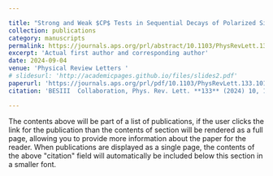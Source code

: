 ```yaml
---

title: "Strong and Weak $CP$ Tests in Sequential Decays of Polarized Sigma0 Hyperons"
collection: publications
category: manuscripts
permalink: https://journals.aps.org/prl/abstract/10.1103/PhysRevLett.133.101902
excerpt: 'Actual first author and corresponding author'
date: 2024-09-04
venue: 'Physical Review Letters '
# slidesurl: 'http://academicpages.github.io/files/slides2.pdf'
paperurl: 'https://journals.aps.org/prl/pdf/10.1103/PhysRevLett.133.101902'
citation: 'BESIII  Collaboration, Phys. Rev. Lett. **133** (2024) 10, 101902.'

---
```


The contents above will be part of a list of publications, if the user clicks the link for the publication than the contents of section will be rendered as a full page, allowing you to provide more information about the paper for the reader. When publications are displayed as a single page, the contents of the above "citation" field will automatically be included below this section in a smaller font.
